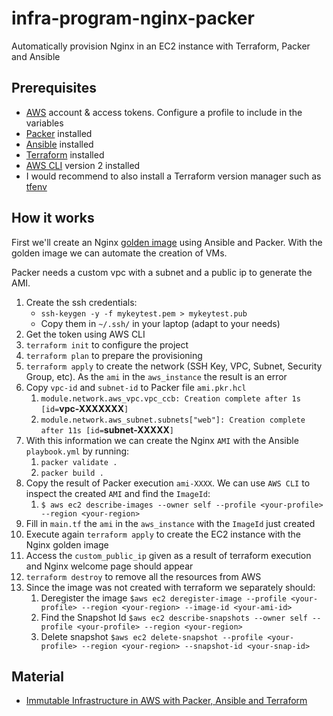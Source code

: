 # infra-program-nginx-packer

Automatically provision Nginx in an EC2 instance with Terraform, Packer and Ansible

## Prerequisites

- [AWS](https://aws.amazon.com/) account & access tokens. Configure a profile to include in the variables
- [Packer](https://www.packer.io/) installed
- [Ansible](https://www.ansible.com/) installed
- [Terraform](https://www.terraform.io/) installed
- [AWS CLI](https://aws.amazon.com/cli/) version 2 installed
- I would recommend to also install a Terraform version manager such as [tfenv](https://github.com/tfutils/tfenv)

## How it works

First we'll create an Nginx [golden image](https://en.wiktionary.org/wiki/golden_image) using Ansible and Packer. With the golden image we can automate the creation of VMs. 

Packer needs a custom vpc with a subnet and a public ip to generate the AMI.

1) Create the ssh credentials:
    - `ssh-keygen -y -f mykeytest.pem > mykeytest.pub`
    - Copy them in `~/.ssh/` in your laptop (adapt to your needs)
2) Get the token using AWS CLI
3) `terraform init` to configure the project
4) `terraform plan` to prepare the provisioning
5) `terraform apply` to create the network (SSH Key, VPC, Subnet, Security Group, etc). As the `ami` in the `aws_instance` the result is an error
6) Copy `vpc-id` and `subnet-id` to Packer file `ami.pkr.hcl`
   1) `module.network.aws_vpc.vpc_ccb: Creation complete after 1s [id=`**vpc-XXXXXXX**`]`
   2) `module.network.aws_subnet.subnets["web"]: Creation complete after 11s [id=`**subnet-XXXXX**`]`      
7) With this information we can create the Nginx `AMI` with the Ansible `playbook.yml` by running:
   1) `packer validate .`
   2) `packer build .`
8) Copy the result of Packer execution `ami-XXXX`. We can use `AWS CLI` to inspect the created `AMI` and find the `ImageId`:
   1) `$ aws ec2 describe-images --owner self --profile <your-profile> --region <your-region>`
9) Fill in `main.tf` the `ami` in the `aws_instance` with the `ImageId` just created
10) Execute again `terraform apply` to create the EC2 instance with the Nginx golden image
11) Access the `custom_public_ip` given as a result of terraform execution and Nginx welcome page should appear 
12) `terraform destroy` to remove all the resources from AWS
13) Since the image was not created with terraform we separately should:
    1) Deregister the image `$aws ec2 deregister-image --profile <your-profile> --region <your-region> --image-id <your-ami-id>`
    2) Find the Snapshot Id `$aws ec2 describe-snapshots --owner self --profile <your-profile> --region <your-region>`
    3) Delete snapshot `$aws ec2 delete-snapshot --profile <your-profile> --region <your-region> --snapshot-id <your-snap-id>`

## Material

- [Immutable Infrastructure in AWS with Packer, Ansible and Terraform](https://dev.to/codingsafari/immutable-infrastructure-in-aws-with-packer-ansible-and-terraform-5dhi)